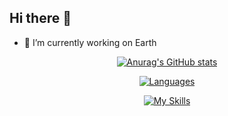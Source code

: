 ## Hi there 👋

- 🔭 I’m currently working on Earth


<div align="center">

  [![Anurag's GitHub stats](https://github-readme-stats.vercel.app/api?username=jaylaelike&show_icons=true&theme=dracula)](https://github.com/jaylaelike/github-readme-stats)
  
  [![Languages](https://github-readme-stats.vercel.app/api/top-langs/?username=jaylaelike&layout=compact&langs_count=10&hide_border=true&custom_title=Languages&bg_color=00000000&hide=PHP)](https://github.com/jaylaelike)

  
[![My Skills](https://skillicons.dev/icons?i=aws,gcp,azure,react,vue,flutter&perline=3)](https://skillicons.dev)

  

</div>
